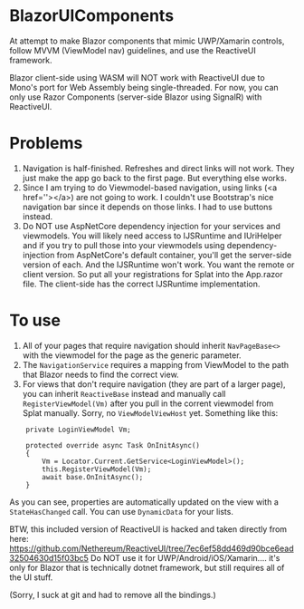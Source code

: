 # BlazorUIComponents
At attempt to make Blazor components that mimic UWP/Xamarin controls, follow MVVM (ViewModel nav) guidelines, and use the ReactiveUI framework.

Blazor client-side using WASM will NOT work with ReactiveUI due to Mono's port for Web Assembly being single-threaded.  For now, you can only use Razor Components (server-side Blazor using SignalR) with ReactiveUI.

# Problems
1. Navigation is half-finished.  Refreshes and direct links will not work.  They just make the app go back to the first page.  But everything else works.  
2. Since I am trying to do Viewmodel-based navigation, using links (\<a href=''\>\</a\>) are not going to work.  I couldn't use Bootstrap's nice navigation bar since it depends on those links.  I had to use buttons instead.  
3. Do NOT use AspNetCore dependency injection for your services and viewmodels.  You will likely need access to IJSRuntime and IUriHelper and if you try to pull those into your viewmodels using dependency-injection from AspNetCore's default container, you'll get the server-side version of each.  And the IJSRuntime won't work.  You want the remote or client version.  So put all your registrations for Splat into the App.razor file.  The client-side has the correct IJSRuntime implementation.

# To use
1.  All of your pages that require navigation should inherit `NavPageBase<>` with the viewmodel for the page as the generic parameter.
2.  The `NavigationService` requires a mapping from ViewModel to the path that Blazor needs to find the correct view.
3.  For views that don't require navigation (they are part of a larger page), you can inherit `ReactiveBase` instead and manually call `RegisterViewModel(Vm)` after you pull in the corrent viewmodel from Splat manually.  Sorry, no `ViewModelViewHost` yet.  Something like this:
```
    private LoginViewModel Vm;

    protected override async Task OnInitAsync()
    {
        Vm = Locator.Current.GetService<LoginViewModel>();
        this.RegisterViewModel(Vm);
        await base.OnInitAsync();
    }
```
As you can see, properties are automatically updated on the view with a `StateHasChanged` call.  You can use `DynamicData` for your lists. 

BTW, this included version of ReactiveUI is hacked and taken directly from here:
https://github.com/Nethereum/ReactiveUI/tree/7ec6ef58dd469d90bce6ead32504630d15f03bc5
Do NOT use it for UWP/Android/iOS/Xamarin.... it's only for Blazor that is technically dotnet framework, but still requires all of the UI stuff.

(Sorry, I suck at git and had to remove all the bindings.)
